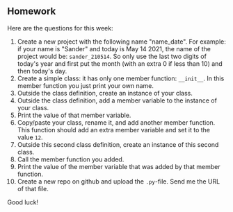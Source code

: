 Homework
-

Here are the questions for this week:

1. Create a new project with the following name "name_date". For example: if your name is "Sander" and today is May 14 2021, the name of the project would be: `sander_210514`. So only use the last two digits of today's year and first put the month (with an extra 0 if less than 10) and then today's day.
1. Create a simple class: it has only one member function: `__init__`. In this member function you just print your own name.
1. Outside the class definition, create an instance of your class.
1. Outside the class definition, add a member variable to the instance of your class.
1. Print the value of that member variable.
1. Copy/paste your class, rename it, and add another member function. This function should add an extra member variable and set it to the value `12`.
1. Outside this second class definition, create an instance of this second class.
1. Call the member function you added.
1. Print the value of the member variable that was added by that member function.
1. Create a new repo on github and upload the `.py`-file. Send me the URL of that file.

Good luck!
